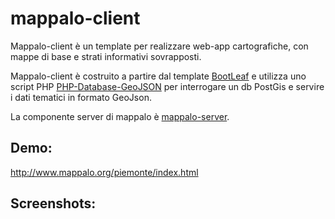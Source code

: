 # mappalo-client
Mappalo-client è un template per realizzare web-app cartografiche, con mappe di base e strati informativi sovrapposti.

Mappalo-client è costruito a partire dal template [BootLeaf](https://github.com/bmcbride/bootleaf) e utilizza uno script PHP [PHP-Database-GeoJSON](https://github.com/bmcbride/PHP-Database-GeoJSON) per interrogare un db PostGis e servire i dati tematici in formato GeoJson.

La componente server di mappalo è [mappalo-server](https://github.com/marchile/mappalo-server).

## Demo:
http://www.mappalo.org/piemonte/index.html

## Screenshots:
